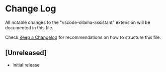 # Change Log

All notable changes to the "vscode-ollama-assistant" extension will be documented in this file.

Check [Keep a Changelog](http://keepachangelog.com/) for recommendations on how to structure this file.

## [Unreleased]

- Initial release